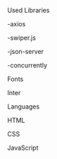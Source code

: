 Used Libraries

-axios

-swiper.js

-json-server

-concurrently

Fonts

Inter

Languages

HTML

CSS

JavaScript

